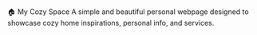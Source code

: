 🏠 My Cozy Space
A simple and beautiful personal webpage designed to showcase cozy home inspirations, personal info, and services.
